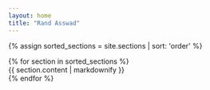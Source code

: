 ```yaml
---
layout: home
title: "Rand Asswad"
---
```


{% assign sorted_sections = site.sections | sort: 'order' %}
<div id="fullpage">
    {% for section in sorted_sections %}
	    <div class="section" id="section{{ section.order }}">{{ section.content | markdownify }}</div>
    {% endfor %}
</div>